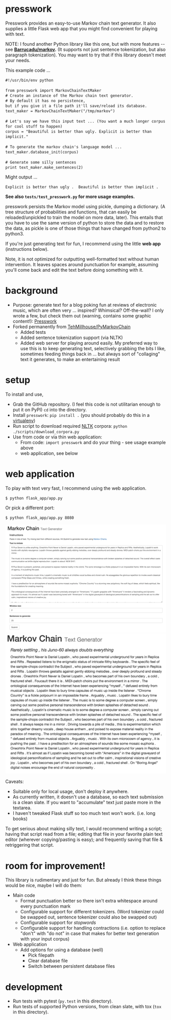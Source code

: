presswork
=============

Presswork provides an easy-to-use Markov chain text generator.
It also supplies a little Flask web app that you might find convenient for playing with text.

NOTE: I found another Python library like this one, but with more features --
see **[Barrucadu/markov](https://github.com/Barrucadu/markov).** (It supports not just sentence tokenization,
 but also paragraph tokenization). You may want to try that if this library doesn't meet your needs.

This example code ...

    #!/usr/bin/env python

    from presswork import MarkovChainTextMaker 
    # Create an instance of the Markov chain text generator.
    # By default it has no persistence, 
    but if you give it a file path it'll save/reload its database.
    text_maker = MarkovChainTextMaker("/tmp/markov")
    
    # Let's say we have this input text ... (You want a much longer corpus for cool stuff to happen)
    corpus = "Beautiful is better than ugly. Explicit is better than implicit."
    
    # To generate the markov chain's language model ...
    text_maker.database_init(corpus)
    
    # Generate some silly sentences
    print text_maker.make_sentences(2)

Might output ...

    Explicit is better than ugly .  Beautiful is better than implicit .

**See also `tests/test_presswork.py` for more usage examples.**

presswork persists the Markov model using pickle, dumping a dictionary.
(A tree structure of probabilities and functions, that can easily be reloaded/unpickled 
to train the model on more data, later). This entails that you have to use the same version of python to store the data and to
restore the data, as pickle is one of those things that have changed from python2 to python3.

If you're just generating text for fun, I recommend using the little **web app** (instructions below).

Note, it is not optimized for outputting well-formatted text without human intervention.
It leaves spaces around punctuation for example, assuming you'll come back and edit
the text before doing something with it.

background
==========

* Purpose: generate text for a blog poking fun at reviews of electronic music,
    which are often very ... inspired? Whimsical? Off-the-wall? I only wrote a few,
    but check them out (warning, contains some graphic content!): [Presswork](http://presswork.tumblr.com/)
* Forked permanently from [TehMillhouse/PyMarkovChain](https://github.com/TehMillhouse/PyMarkovChain)
    * Added tests
    * Added sentence tokenization support (via NLTK)
    * Added web server for playing around easily. My preferred way to use this is to keep generating
    text, selectively grabbing the bits I like, sometimes feeding things back in ... but always
    sort of "collaging" text it generates, to make an entertaining result

setup
=====

To install and use,

* Grab the GitHub repository. (I feel this code is not utilitarian enough to put it on PyPI)
  `cd` into the directory.
* Install `presswork`: `pip install .` (you should probably do this in a [virtualenv](https://virtualenv.pypa.io/en/latest/))
* Run script to download required [NLTK](http://www.nltk.org/) corpora: `python ./scripts/download_corpora.py`
* Use from code or via thin web application:
    * From code: `import presswork` and do your thing - see usage example above
    * web application, see below

web application
===============

To play with text very fast, I recommend using the web application.

    $ python flask_app/app.py

Or pick a different port:

    $ python flask_app/app.py 8080

![Input to presswork web app](.readme_images/presswork_web_app_input.png)
![Output from presswork web app](.readme_images/presswork_web_app_output.png)

Caveats:

* Suitable only for local usage, don't deploy it anywhere.
* As currently written, it doesn't use a database, so each text submission is a clean slate.
If you want to "accumulate" text just paste more in the textarea.
* I haven't tweaked Flask stuff so too much text won't work. (i.e. long books)

To get serious about making silly text, I would recommend writing a script;
having that script read from a file;
editing that file in your favorite plain text editor (wherever copying/pasting is easy);
and frequently saving that file & retriggering that script.

room for improvement!
============

This library is rudimentary and just for fun. But already I think these things would be nice,
maybe I will do them:

* Main code
    * Format punctuation better so there isn't extra whitespace around every punctuation mark
    * Configurable support for different tokenizers. (Word tokenizer could be swapped out,
    sentence tokenizer could also be swapped out)
    * Configurable support for *stopwords*
    * Configurable support for handling contractions (i.e. option to replace "don't" with "do not"
    in case that makes for better text generation with your input corpus)
* Web application
    * Add options for using a database (well)
        * Pick filepath
        * Clear database file
        * Switch between persistent database files

development
===========

* Run tests with pytest (`py.test` in this directory).
* Run tests of supported Python versions, from clean slate, with tox (`tox` in this directory).
